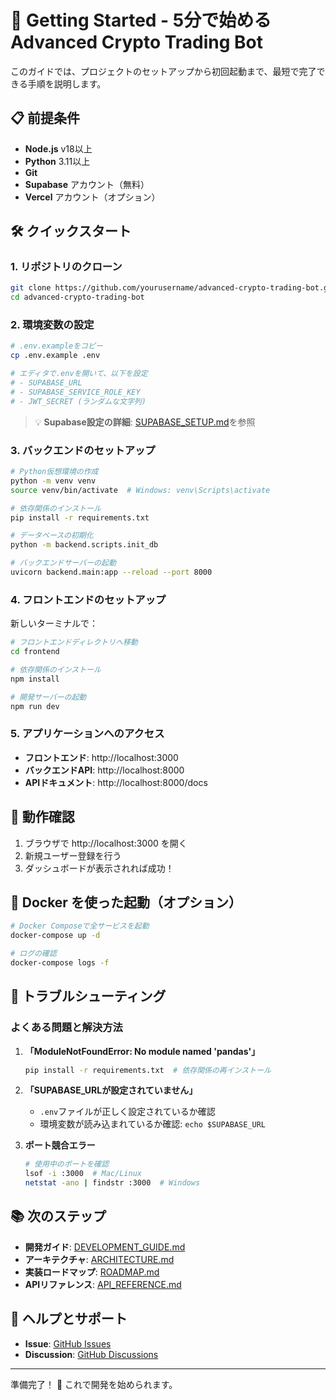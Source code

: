 # 🚀 Getting Started - 5分で始める Advanced Crypto Trading Bot

このガイドでは、プロジェクトのセットアップから初回起動まで、最短で完了できる手順を説明します。

## 📋 前提条件

- **Node.js** v18以上
- **Python** 3.11以上
- **Git**
- **Supabase** アカウント（無料）
- **Vercel** アカウント（オプション）

## 🛠️ クイックスタート

### 1. リポジトリのクローン

```bash
git clone https://github.com/yourusername/advanced-crypto-trading-bot.git
cd advanced-crypto-trading-bot
```

### 2. 環境変数の設定

```bash
# .env.exampleをコピー
cp .env.example .env

# エディタで.envを開いて、以下を設定
# - SUPABASE_URL
# - SUPABASE_SERVICE_ROLE_KEY
# - JWT_SECRET (ランダムな文字列)
```

> 💡 **Supabase設定の詳細**: [SUPABASE_SETUP.md](./SUPABASE_SETUP.md)を参照

### 3. バックエンドのセットアップ

```bash
# Python仮想環境の作成
python -m venv venv
source venv/bin/activate  # Windows: venv\Scripts\activate

# 依存関係のインストール
pip install -r requirements.txt

# データベースの初期化
python -m backend.scripts.init_db

# バックエンドサーバーの起動
uvicorn backend.main:app --reload --port 8000
```

### 4. フロントエンドのセットアップ

新しいターミナルで：

```bash
# フロントエンドディレクトリへ移動
cd frontend

# 依存関係のインストール
npm install

# 開発サーバーの起動
npm run dev
```

### 5. アプリケーションへのアクセス

- **フロントエンド**: http://localhost:3000
- **バックエンドAPI**: http://localhost:8000
- **APIドキュメント**: http://localhost:8000/docs

## 🧪 動作確認

1. ブラウザで http://localhost:3000 を開く
2. 新規ユーザー登録を行う
3. ダッシュボードが表示されれば成功！

## 🐳 Docker を使った起動（オプション）

```bash
# Docker Composeで全サービスを起動
docker-compose up -d

# ログの確認
docker-compose logs -f
```

## 🚨 トラブルシューティング

### よくある問題と解決方法

1. **「ModuleNotFoundError: No module named 'pandas'」**
   ```bash
   pip install -r requirements.txt  # 依存関係の再インストール
   ```

2. **「SUPABASE_URLが設定されていません」**
   - `.env`ファイルが正しく設定されているか確認
   - 環境変数が読み込まれているか確認: `echo $SUPABASE_URL`

3. **ポート競合エラー**
   ```bash
   # 使用中のポートを確認
   lsof -i :3000  # Mac/Linux
   netstat -ano | findstr :3000  # Windows
   ```

## 📚 次のステップ

- **開発ガイド**: [DEVELOPMENT_GUIDE.md](./DEVELOPMENT_GUIDE.md)
- **アーキテクチャ**: [ARCHITECTURE.md](./ARCHITECTURE.md)
- **実装ロードマップ**: [ROADMAP.md](./ROADMAP.md)
- **APIリファレンス**: [API_REFERENCE.md](./API_REFERENCE.md)

## 💬 ヘルプとサポート

- **Issue**: [GitHub Issues](https://github.com/yourusername/advanced-crypto-trading-bot/issues)
- **Discussion**: [GitHub Discussions](https://github.com/yourusername/advanced-crypto-trading-bot/discussions)

---

準備完了！ 🎉 これで開発を始められます。
